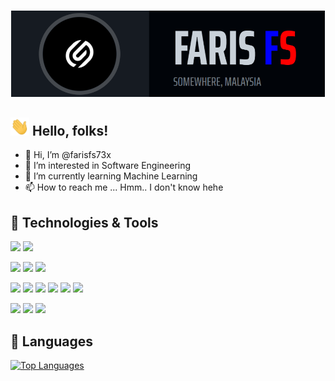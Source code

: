 [![farisfs73x header](https://raw.githubusercontent.com/farisfs73x/farisfs73x/main/assets/header.png)](https://farisfs73x.github.io/)


## <img src="https://raw.githubusercontent.com/farisfs73x/farisfs73x/main/assets/wave.gif" width="30px"> Hello, folks!

- 👋 Hi, I’m @farisfs73x
- 👀 I’m interested in Software Engineering
- 🌱 I’m currently learning Machine Learning
- 📫 How to reach me ... Hmm.. I don't know hehe


## 🔧 Technologies & Tools

![](https://img.shields.io/badge/OS-Windows-informational?style=flat&logo=windows&logoColor=white&color=58a6ff)
![](https://img.shields.io/badge/OS-Linux-informational?style=flat&logo=linux&logoColor=white&color=58a6ff)

![](https://img.shields.io/badge/IDE-VSCode-informational?style=flat&logo=visualstudiocode&logoColor=white&color=58a6ff)
![](https://img.shields.io/badge/IDE-PhpStorm-informational?style=flat&logo=phpstorm&logoColor=white&color=58a6ff)
![](https://img.shields.io/badge/IDE-NetBeans-informational?style=flat&logo=apachenetbeanside&logoColor=white&color=58a6ff)

![](https://img.shields.io/badge/Code-HTML5-informational?style=flat&logo=html5&logoColor=white&color=58a6ff)
![](https://img.shields.io/badge/Code-CSS3-informational?style=flat&logo=css3&logoColor=white&color=58a6ff)
![](https://img.shields.io/badge/Code-JavaScript-informational?style=flat&logo=javascript&logoColor=white&color=58a6ff)
![](https://img.shields.io/badge/Code-C++-informational?style=flat&logo=cplusplus&logoColor=white&color=58a6ff)
![](https://img.shields.io/badge/Code-Java-informational?style=flat&logo=java&logoColor=white&color=58a6ff)
![](https://img.shields.io/badge/Code-Python-informational?style=flat&logo=python&logoColor=white&color=58a6ff)

![](https://img.shields.io/badge/Framework-Laravel-informational?style=flat&logo=laravel&logoColor=white&color=58a6ff)
![](https://img.shields.io/badge/Framework-BootStrap-informational?style=flat&logo=bootstrap&logoColor=white&color=58a6ff)
![](https://img.shields.io/badge/Framework-MaterializeCSS-informational?style=flat&logo=materializecss&logoColor=white&color=58a6ff)


## 📝 Languages

[![Top Languages](https://github-readme-stats.vercel.app/api/top-langs/?username=farisfs73x&langs_count=10&layout=compact&theme=vision-friendly-dark)](https://github.com/farisfs73x/)


<!---
farisfs73x/farisfs73x is a ✨ special ✨ repository because its `README.md` (this file) appears on your GitHub profile.
You can click the Preview link to take a look at your changes.
--->
